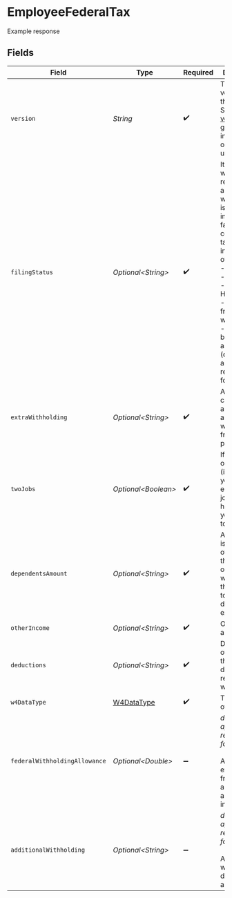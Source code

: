 # EmployeeFederalTax

Example response


## Fields

| Field                                                                                                                                                                                                                                                              | Type                                                                                                                                                                                                                                                               | Required                                                                                                                                                                                                                                                           | Description                                                                                                                                                                                                                                                        |
| ------------------------------------------------------------------------------------------------------------------------------------------------------------------------------------------------------------------------------------------------------------------ | ------------------------------------------------------------------------------------------------------------------------------------------------------------------------------------------------------------------------------------------------------------------ | ------------------------------------------------------------------------------------------------------------------------------------------------------------------------------------------------------------------------------------------------------------------ | ------------------------------------------------------------------------------------------------------------------------------------------------------------------------------------------------------------------------------------------------------------------ |
| `version`                                                                                                                                                                                                                                                          | *String*                                                                                                                                                                                                                                                           | :heavy_check_mark:                                                                                                                                                                                                                                                 | The current version of the object. See the [versioning guide](https://docs.gusto.com/embedded-payroll/docs/idempotency) for information on how to use this field.                                                                                                  |
| `filingStatus`                                                                                                                                                                                                                                                     | *Optional\<String>*                                                                                                                                                                                                                                                | :heavy_check_mark:                                                                                                                                                                                                                                                 | It determines which tax return form an individual will use and is an important factor in computing taxable income. One of:<br/>- Single<br/>- Married<br/>- Head of Household<br/>- Exempt from withholding<br/>- Married, but withhold as Single (does not apply to rev_2020_w4 form) |
| `extraWithholding`                                                                                                                                                                                                                                                 | *Optional\<String>*                                                                                                                                                                                                                                                | :heavy_check_mark:                                                                                                                                                                                                                                                 | An employee can request an additional amount to be withheld from each paycheck.                                                                                                                                                                                    |
| `twoJobs`                                                                                                                                                                                                                                                          | *Optional\<Boolean>*                                                                                                                                                                                                                                               | :heavy_check_mark:                                                                                                                                                                                                                                                 | If there are only two jobs (i.e., you and your spouse each have a job, or you have two), you can set it to true.                                                                                                                                                   |
| `dependentsAmount`                                                                                                                                                                                                                                                 | *Optional\<String>*                                                                                                                                                                                                                                                | :heavy_check_mark:                                                                                                                                                                                                                                                 | A dependent is a person other than the taxpayer or spouse who entitles the taxpayer to claim a dependency exemption.                                                                                                                                               |
| `otherIncome`                                                                                                                                                                                                                                                      | *Optional\<String>*                                                                                                                                                                                                                                                | :heavy_check_mark:                                                                                                                                                                                                                                                 | Other income amount.                                                                                                                                                                                                                                               |
| `deductions`                                                                                                                                                                                                                                                       | *Optional\<String>*                                                                                                                                                                                                                                                | :heavy_check_mark:                                                                                                                                                                                                                                                 | Deductions other than the standard deduction to reduce withholding.                                                                                                                                                                                                |
| `w4DataType`                                                                                                                                                                                                                                                       | [W4DataType](../../models/components/W4DataType.md)                                                                                                                                                                                                                | :heavy_check_mark:                                                                                                                                                                                                                                                 | The version of w4 form.                                                                                                                                                                                                                                            |
| `federalWithholdingAllowance`                                                                                                                                                                                                                                      | *Optional\<Double>*                                                                                                                                                                                                                                                | :heavy_minus_sign:                                                                                                                                                                                                                                                 | *does not apply to rev_2020_w4 form*<br/><br/>An exemption from paying a certain amount of income tax.                                                                                                                                                             |
| `additionalWithholding`                                                                                                                                                                                                                                            | *Optional\<String>*                                                                                                                                                                                                                                                | :heavy_minus_sign:                                                                                                                                                                                                                                                 | *does not apply to rev_2020_w4 form*<br/><br/>An additional withholding dollar amount                                                                                                                                                                              |